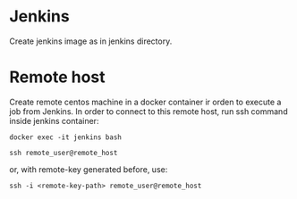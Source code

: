 # Jenkins
Create jenkins image as in jenkins directory.

# Remote host
Create remote centos machine in a docker container ir orden to execute a job from Jenkins.
In order to connect to this remote host, run ssh command inside jenkins container:

`docker exec -it jenkins bash`

`ssh remote_user@remote_host`

or, with remote-key generated before, use:

`ssh -i <remote-key-path> remote_user@remote_host`
